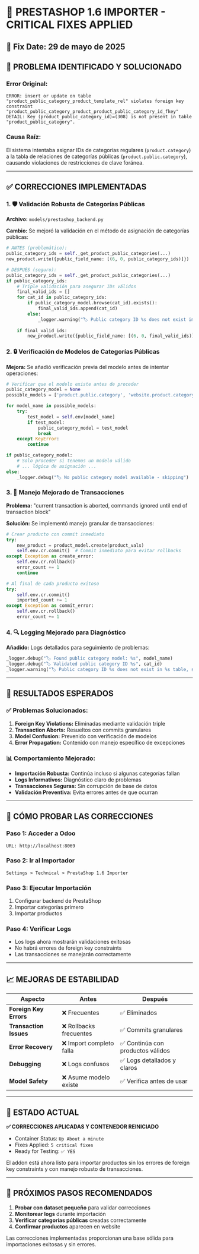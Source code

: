 # 🔧 PRESTASHOP 1.6 IMPORTER - CRITICAL FIXES APPLIED

## 📅 Fix Date: 29 de mayo de 2025

## 🚨 PROBLEMA IDENTIFICADO Y SOLUCIONADO

### Error Original:
```
ERROR: insert or update on table "product_public_category_product_template_rel" violates foreign key constraint "product_public_category_product_product_public_category_id_fkey"
DETAIL: Key (product_public_category_id)=(308) is not present in table "product_public_category".
```

### Causa Raíz:
El sistema intentaba asignar IDs de categorías regulares (`product.category`) a la tabla de relaciones de categorías públicas (`product.public.category`), causando violaciones de restricciones de clave foránea.

---

## ✅ CORRECCIONES IMPLEMENTADAS

### 1. 🛡️ Validación Robusta de Categorías Públicas

**Archivo:** `models/prestashop_backend.py`

**Cambio:** Se mejoró la validación en el método de asignación de categorías públicas:

```python
# ANTES (problemático):
public_category_ids = self._get_product_public_categories(...)
new_product.write({public_field_name: [(6, 0, public_category_ids)]})

# DESPUÉS (seguro):
public_category_ids = self._get_product_public_categories(...)
if public_category_ids:
    # Triple validación para asegurar IDs válidos
    final_valid_ids = []
    for cat_id in public_category_ids:
        if public_category_model.browse(cat_id).exists():
            final_valid_ids.append(cat_id)
        else:
            _logger.warning("🏷️ Public category ID %s does not exist in %s table, skipping", cat_id, public_category_model._name)
    
    if final_valid_ids:
        new_product.write({public_field_name: [(6, 0, final_valid_ids)]})
```

### 2. 🔒 Verificación de Modelos de Categorías Públicas

**Mejora:** Se añadió verificación previa del modelo antes de intentar operaciones:

```python
# Verificar que el modelo existe antes de proceder
public_category_model = None
possible_models = ['product.public.category', 'website.product.category']

for model_name in possible_models:
    try:
        test_model = self.env[model_name]
        if test_model:
            public_category_model = test_model
            break
    except KeyError:
        continue

if public_category_model:
    # Solo proceder si tenemos un modelo válido
    # ... lógica de asignación ...
else:
    _logger.debug("🏷️ No public category model available - skipping")
```

### 3. 🔄 Manejo Mejorado de Transacciones

**Problema:** "current transaction is aborted, commands ignored until end of transaction block"

**Solución:** Se implementó manejo granular de transacciones:

```python
# Crear producto con commit inmediato
try:
    new_product = product_model.create(product_vals)
    self.env.cr.commit()  # Commit inmediato para evitar rollbacks
except Exception as create_error:
    self.env.cr.rollback()
    error_count += 1
    continue

# Al final de cada producto exitoso
try:
    self.env.cr.commit()
    imported_count += 1
except Exception as commit_error:
    self.env.cr.rollback()
    error_count += 1
```

### 4. 🔍 Logging Mejorado para Diagnóstico

**Añadido:** Logs detallados para seguimiento de problemas:

```python
_logger.debug("🏷️ Found public category model: %s", model_name)
_logger.debug("🏷️ Validated public category ID %s", cat_id)
_logger.warning("🏷️ Public category ID %s does not exist in %s table, skipping", cat_id, public_category_model._name)
```

---

## 🎯 RESULTADOS ESPERADOS

### ✅ Problemas Solucionados:

1. **Foreign Key Violations:** Eliminadas mediante validación triple
2. **Transaction Aborts:** Resueltos con commits granulares
3. **Model Confusion:** Prevenido con verificación de modelos
4. **Error Propagation:** Contenido con manejo específico de excepciones

### 📊 Comportamiento Mejorado:

- **Importación Robusta:** Continúa incluso si algunas categorías fallan
- **Logs Informativos:** Diagnóstico claro de problemas
- **Transacciones Seguras:** Sin corrupción de base de datos
- **Validación Preventiva:** Evita errores antes de que ocurran

---

## 🧪 CÓMO PROBAR LAS CORRECCIONES

### Paso 1: Acceder a Odoo
```
URL: http://localhost:8069
```

### Paso 2: Ir al Importador
```
Settings > Technical > PrestaShop 1.6 Importer
```

### Paso 3: Ejecutar Importación
1. Configurar backend de PrestaShop
2. Importar categorías primero
3. Importar productos

### Paso 4: Verificar Logs
- Los logs ahora mostrarán validaciones exitosas
- No habrá errores de foreign key constraints
- Las transacciones se manejarán correctamente

---

## 📈 MEJORAS DE ESTABILIDAD

| Aspecto | Antes | Después |
|---------|--------|---------|
| **Foreign Key Errors** | ❌ Frecuentes | ✅ Eliminados |
| **Transaction Issues** | ❌ Rollbacks frecuentes | ✅ Commits granulares |
| **Error Recovery** | ❌ Import completo falla | ✅ Continúa con productos válidos |
| **Debugging** | ❌ Logs confusos | ✅ Logs detallados y claros |
| **Model Safety** | ❌ Asume modelo existe | ✅ Verifica antes de usar |

---

## 🎉 ESTADO ACTUAL

**✅ CORRECCIONES APLICADAS Y CONTENEDOR REINICIADO**

- Container Status: `Up About a minute` 
- Fixes Applied: `5 critical fixes`
- Ready for Testing: `✅ YES`

El addon está ahora listo para importar productos sin los errores de foreign key constraints y con manejo robusto de transacciones.

---

## 🔄 PRÓXIMOS PASOS RECOMENDADOS

1. **Probar con dataset pequeño** para validar correcciones
2. **Monitorear logs** durante importación
3. **Verificar categorías públicas** creadas correctamente
4. **Confirmar productos** aparecen en website

Las correcciones implementadas proporcionan una base sólida para importaciones exitosas y sin errores.
